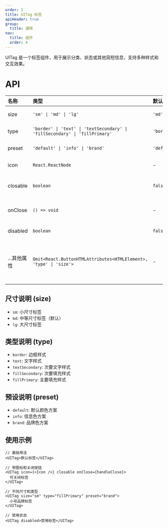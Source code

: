 ```yaml
---
order: 2
title: UITag 标签
apiHeader: true
group:
  title: 通用
nav:
  title: 组件
  order: 4
---
```



UITag 是一个标签组件，用于展示分类、状态或其他简短信息，支持多种样式和交互效果。

<code src="./example/demo1.tsx"></code>

# API

| 名称 | 类型 | 默认值 | 描述 |
| :--- | :--- | :--- | :--- |
| size | `'sm' \| 'md' \| 'lg'` | `'md'` | 标签尺寸 |
| type | `'border' \| 'text' \| 'textSecondary' \| 'fillSecondary' \| 'fillPrimary'` | `'border'` | 标签样式类型 |
| preset | `'default' \| 'info' \| 'brand'` | `'default'` | 预设颜色方案 |
| icon | `React.ReactNode` | - | 标签前缀图标 |
| closable | `boolean` | `false` | 是否显示关闭按钮 |
| onClose | `() => void` | - | 关闭按钮点击回调 |
| disabled | `boolean` | `false` | 是否禁用标签 |
| ...其他属性 | `Omit<React.ButtonHTMLAttributes<HTMLElement>, 'type' \| 'size'>` | - | 支持所有标准的 button HTML 属性 |

## 尺寸说明 (size)

- `sm`: 小尺寸标签
- `md`: 中等尺寸标签（默认）
- `lg`: 大尺寸标签

## 类型说明 (type)

- `border`: 边框样式
- `text`: 文字样式
- `textSecondary`: 次要文字样式
- `fillSecondary`: 次要填充样式
- `fillPrimary`: 主要填充样式

## 预设说明 (preset)

- `default`: 默认颜色方案
- `info`: 信息色方案
- `brand`: 品牌色方案

## 使用示例

```tsx | pure
// 基础用法
<UITag>默认标签</UITag>

// 带图标和关闭按钮
<UITag icon={<Icon />} closable onClose={handleClose}>
  可关闭标签
</UITag>

// 不同尺寸和类型
<UITag size="sm" type="fillPrimary" preset="brand">
  小号品牌标签
</UITag>

// 禁用状态
<UITag disabled>禁用标签</UITag>
```
